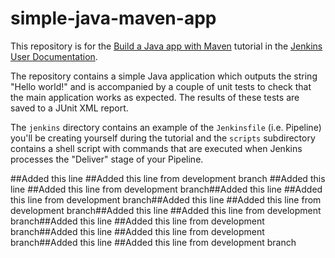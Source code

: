 # simple-java-maven-app

This repository is for the
[Build a Java app with Maven](https://jenkins.io/doc/tutorials/build-a-java-app-with-maven/)
tutorial in the [Jenkins User Documentation](https://jenkins.io/doc/).

The repository contains a simple Java application which outputs the string
"Hello world!" and is accompanied by a couple of unit tests to check that the
main application works as expected. The results of these tests are saved to a
JUnit XML report.

The `jenkins` directory contains an example of the `Jenkinsfile` (i.e. Pipeline)
you'll be creating yourself during the tutorial and the `scripts` subdirectory
contains a shell script with commands that are executed when Jenkins processes
the "Deliver" stage of your Pipeline.

##Added this line
##Added this line from development branch
##Added this line
##Added this line from development branch##Added this line
##Added this line from development branch##Added this line
##Added this line from development branch##Added this line
##Added this line from development branch##Added this line
##Added this line from development branch##Added this line
##Added this line from development branch##Added this line
##Added this line from development branch
